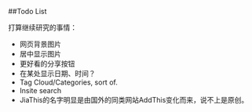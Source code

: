 ##Todo List

打算继续研究的事情：

* 网页背景图片
* 居中显示图片
* 更好看的分享按钮
* 在某处显示日期、时间？
* Tag Cloud/Categories, sort of.
* Insite search
* JiaThis的名字明显是由国外的同类网站AddThis变化而来，说不上是原创。